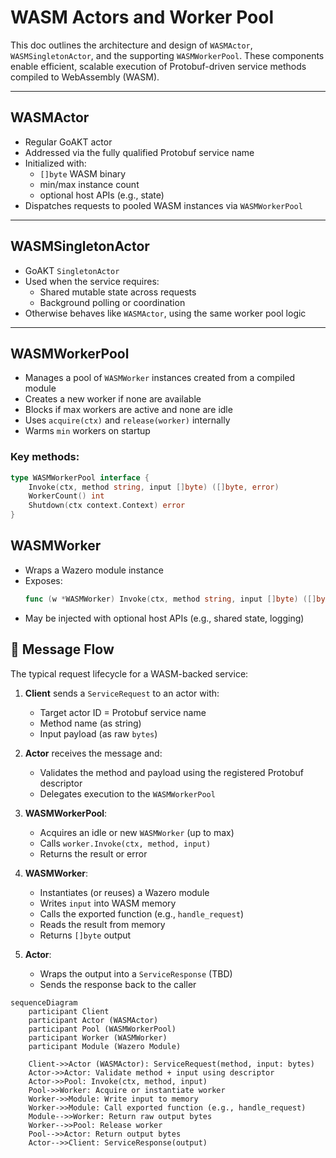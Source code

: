 # WASM Actors and Worker Pool

This doc outlines the architecture and design of `WASMActor`, `WASMSingletonActor`, and the supporting `WASMWorkerPool`. These components enable efficient, scalable execution of Protobuf-driven service methods compiled to WebAssembly (WASM).

---

## WASMActor

- Regular GoAKT actor
- Addressed via the fully qualified Protobuf service name
- Initialized with:
  - `[]byte` WASM binary
  - min/max instance count
  - optional host APIs (e.g., state)
- Dispatches requests to pooled WASM instances via `WASMWorkerPool`

---

## WASMSingletonActor

- GoAKT `SingletonActor`
- Used when the service requires:
  - Shared mutable state across requests
  - Background polling or coordination
- Otherwise behaves like `WASMActor`, using the same worker pool logic

---

## WASMWorkerPool

- Manages a pool of `WASMWorker` instances created from a compiled module
- Creates a new worker if none are available 
- Blocks if max workers are active and none are idle
- Uses `acquire(ctx)` and `release(worker)` internally
- Warms `min` workers on startup


### Key methods:
```go
type WASMWorkerPool interface {
    Invoke(ctx, method string, input []byte) ([]byte, error)
    WorkerCount() int
    Shutdown(ctx context.Context) error
}
```

## WASMWorker
* Wraps a Wazero module instance
* Exposes:
    ```go
    func (w *WASMWorker) Invoke(ctx, method string, input []byte) ([]byte, error)
    ```
* May be injected with optional host APIs (e.g., shared state, logging)

## 🔁 Message Flow

The typical request lifecycle for a WASM-backed service:

1. **Client** sends a `ServiceRequest` to an actor with:
   - Target actor ID = Protobuf service name
   - Method name (as string)
   - Input payload (as raw `bytes`)

2. **Actor** receives the message and:
   - Validates the method and payload using the registered Protobuf descriptor
   - Delegates execution to the `WASMWorkerPool`

3. **WASMWorkerPool**:
   - Acquires an idle or new `WASMWorker` (up to max)
   - Calls `worker.Invoke(ctx, method, input)`
   - Returns the result or error

4. **WASMWorker**:
   - Instantiates (or reuses) a Wazero module
   - Writes `input` into WASM memory
   - Calls the exported function (e.g., `handle_request`)
   - Reads the result from memory
   - Returns `[]byte` output

5. **Actor**:
   - Wraps the output into a `ServiceResponse` (TBD)
   - Sends the response back to the caller


```mermaid 
sequenceDiagram
    participant Client
    participant Actor (WASMActor)
    participant Pool (WASMWorkerPool)
    participant Worker (WASMWorker)
    participant Module (Wazero Module)

    Client->>Actor (WASMActor): ServiceRequest(method, input: bytes)
    Actor->>Actor: Validate method + input using descriptor
    Actor->>Pool: Invoke(ctx, method, input)
    Pool->>Worker: Acquire or instantiate worker
    Worker->>Module: Write input to memory
    Worker->>Module: Call exported function (e.g., handle_request)
    Module-->>Worker: Return raw output bytes
    Worker-->>Pool: Release worker
    Pool-->>Actor: Return output bytes
    Actor-->>Client: ServiceResponse(output)
```

